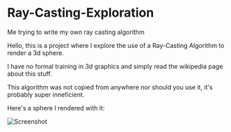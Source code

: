 # Ray-Casting-Exploration
Me trying to write my own ray casting algorithm

Hello, this is a project where I explore the use of a Ray-Casting Algorithm to render a 3d sphere.

I have no formal training in 3d graphics and simply read the wikipedia page about this stuff.

This algorithm was not copied from anywhere nor should you use it, it's probably super inneficient.

Here's a sphere I rendered with it:

![Screenshot](https://user-images.githubusercontent.com/38194149/41802702-99eebdd6-7637-11e8-923b-2dfc97e26580.png)
